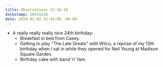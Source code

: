 ```yaml
---
title: Observations 12-16-19
datestamp: 20191216
date: 2020-01-02 12:44:00 -06:00
---
```


- A really really really nice 24th birthday:
	- Breakfast in bed from Casey.
	- Getting to play “The Late Greats” with Wilco, a reprise of my 13th birthday when I sat in while they opened for Neil Young at Madison Square Garden.
	- Birthday cake with band ’n’ fam.
